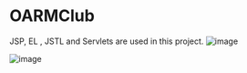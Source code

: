 # OARMClub

JSP, EL , JSTL and Servlets are used in this project.
![image](https://user-images.githubusercontent.com/99571061/158017986-2a25fba7-8add-4051-8e5a-41bd0ec902a2.png)

![image](https://user-images.githubusercontent.com/99571061/158018034-7c31d0ae-e928-4ecb-a895-a904f8144ae1.png)


